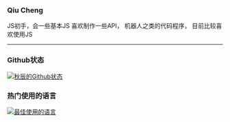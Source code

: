 ### Qiu Cheng

JS初手，会一些基本JS
喜欢制作一些API，
机器人之类的代码程序，
目前比较喜欢使用JS

---
### Github状态
[![秋辰的Github状态](https://github-readme-stats.vercel.app/api?username=QC-Development&show_icons=true)](https://github.com/QC-Development)

### 热门使用的语言
[![最佳使用的语言](https://github-readme-stats.vercel.app/api/top-langs/?usernameQC-Development&layout=compact)](https://github.com/QC-Development)
